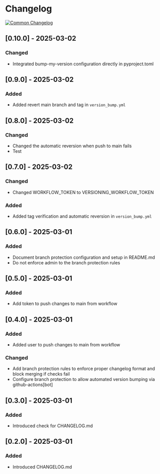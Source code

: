 # Changelog
[![Common Changelog](https://common-changelog.org/badge.svg)](https://common-changelog.org)

## [0.10.0] - 2025-03-02

### Changed

- Integrated bump-my-version configuration directly in pyproject.toml

## [0.9.0] - 2025-03-02

### Added

- Added revert main branch and tag in `version_bump.yml`

## [0.8.0] - 2025-03-02

### Changed

- Changed the automatic reversion when push to main fails
- Test

## [0.7.0] - 2025-03-02

### Changed

- Changed WORKFLOW_TOKEN to VERSIONING_WORKFLOW_TOKEN

### Added

- Added tag verification and automatic reversion in `version_bump.yml`

## [0.6.0] - 2025-03-01

### Added

- Document branch protection configuration and setup in README.md
- Do not enforce admin to the branch protection rules

## [0.5.0] - 2025-03-01

### Added

- Add token to push changes to main from workflow

## [0.4.0] - 2025-03-01

### Added

- Added user to push changes to main from workflow

### Changed

- Add branch protection rules to enforce proper changelog format and block merging if checks fail
- Configure branch protection to allow automated version bumping via github-actions[bot]


## [0.3.0] - 2025-03-01

### Added

- Introduced check for CHANGELOG.md

## [0.2.0] - 2025-03-01

### Added

- Introduced CHANGELOG.md
